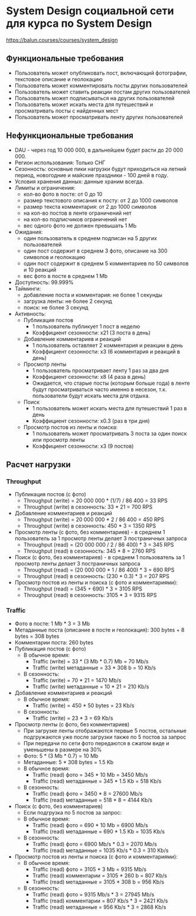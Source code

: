 # System Design социальной сети для курса по System Design
https://balun.courses/courses/system_design

## Функциональные требования
- Пользователь может опубликовать пост, включающий фотографии, текстовое описание и геолокацию
- Пользователь может комментировать посты других пользователей
- Пользователь может ставить реакции постам других пользователей
- Пользователь может подписываться на других пользователей
- Пользователь может искать места для путешествий и просматривать посты с найденных мест
- Пользователь может просматривать ленту других пользователей

## Нефункциональные требования
- DAU - через год 10 000 000, в дальнейшем будет расти до 20 000 000.
- Регион использования: Только СНГ
- Сезонность: основные пики нагрузки будут приходиться на летний период, новогодние и майские праздники - 100 дней в году.
- Условия хранения данных: данные храним всегда.
- Лимиты и ограничения: 
  - кол-во фото в посте: от 0 до 10
  - размер текстового описания к посту: от 2 до 1000 символов
  - размер текста комментария: от 2 до 1000 символов
  - на кол-во постов в ленте ограничений нет
  - на кол-во подписчиков ограничений нет
  - вес одного фото не должен превышать 1 МЬ
- Ожидания:
  - один пользователь в среднем подписан на 5 других пользователей
  - один пост содержит в среднем 3 фото, описание на 300 символов и геолокацию
  - один пост содержит в среднем 5 комментариев по 50 символов и 10 реакций
  - вес фото в посте в среднем 1 Mb
- Доступность: 99.999%
- Тайминги:
  - добавление поста и комментария: не более 1 секунды
  - загрузка ленты: не более 2 секунд
  - поиск: не более 3 секунд
- Активность:
  - Публикация постов
    - 1 пользователь публикует 1 пост в неделю
	- Коэффициент сезонности: x21 (3 поста в день)
  - Добавление комментариев и реакций
    - 1 пользователь оставляет 2 комментария и реакции в день
    - Коэффициент сезонности: x3 (6 комментария и реакций в день)
  - Просмотр ленты
    - 1 пользователь просматривает ленту 1 раз за два дня
	- Коэффициент сезонности: x8 (4 раза в день)
    - Ожидается, что старые посты (которым больше года) в ленте будут просматриваться часто именно в несезон, т.к. пользователи будут искать места для отдыха.
  - Поиск
    - 1 пользователь может искать места для путешествий 1 раз в день
    - Коэффициент сезонности: x0.3 (раз в три дня)
  - Просмотр постов из ленты и поиска:
    - 1 пользователь может просматривать 3 поста за один поиск или просмотр ленты
    - Коэффициент сезонности: x3 (9 постов)
## Расчет нагрузки
### Throughput
- Публикация постов (с фото)
  - Throughput (write) = 20 000 000 * (1/7) / 86 400 = 33 RPS
  - Throughput (write) в сезонность: 33 * 21 = 700 RPS
- Добавление комментариев и реакций
  - Throughput (write) = 20 000 000 * 2 / 86 400 = 450 RPS
  - Throughput (write) в сезонность: 450 * 3 = 1350 RPS
- Просмотр ленты (с фото, без комментариев) - в среднем 1 пользователь за 1 просмотр ленты делает 3 постраничных запроса
  - Throughput (read) = (20 000 000 / 2 / 86 400) * 3 = 345 RPS
  - Throughput (read) в сезонность: 345 * 8 = 2760 RPS
- Поиск (с фото, без комментариев) - в среднем 1 пользователь за 1 просмотр ленты делает 3 постраничных запроса
  - Throughput (read) = (20 000 000 * 1 / 86 400) * 3 = 690 RPS
  - Throughput (read) в сезонность: (230 * 0.3) * 3 = 207 RPS
- Просмотр постов из ленты и поиска (с фото и комментариями):
  - Throughput (read) = (345 + 690) * 3 = 3105 RPS
  - Throughput (read) в сезонность: 3105 * 3 = 9315 RPS
### Traffic
- Фото в посте: 1 Mb * 3 = 3 Mb
- Метаданные поста (описание в посте и геолокация): 300 bytes + 8 bytes = 308 bytes
- Комментарии поста: 260 bytes
- Публикация постов (с фото)
  - В обычное время:
    - Traffic (write) = 33 * (3 Mb * 0.7) Mb = 70 Mb/s
    - Traffic (write) метаданные = 33 * 308 b = 10 Kb/s
  - В сезонность:
    - Traffic (write) = 70 * 21 = 1470 Mb/s
    - Traffic (write) метаданные = 10 * 21 = 210 Kb/s
- Добавление комментариев и реакций
  - В обычное время:
    - Traffic (write) = 450 * 50 bytes = 23 Kb/s
  - В сезонность:
    - Traffic (write) = 23 * 3 = 69 Kb/s
- Просмотр ленты (с фото, без комментариев)
  - При загрузке ленты отображаются первые 5 постов, остальные подгружаются уже после загрузки также по 5 постов за запрос
  - При передачи по сети фото передаются в сжатом виде и уменьшены в размере на 30%
  - Фото: 5 * (3 Mb * 0.7) = 10 Mb
  - Метаданные: 5 * 308 bytes = 1.5 Kb
  - В обычное время:
    - Traffic (read) фото = 345 * 10 Mb = 3450 Mb/s
    - Traffic (read) метаданные = 345 * 1.5 Kb = 518 Kb/s
  - В сезонность:
    - Traffic (read) фото = 3450 * 8 = 27600 Mb/s
    - Traffic (read) метаданные = 518 * 8 = 4144 Kb/s
- Поиск (с фото, без комментариев)
  - Если подгрузка по 5 постов за запрос:
  - В обычное время:
    - Traffic (read) фото = 690 * 10 Mb = 6900 Mb/s
    - Traffic (read) метаданные = 690 * 1.5 Kb = 1035 Kb/s
  - В сезонность:
    - Traffic (read) фото = 6900 Mb/s * 0.3 = 2070 Mb/s
    - Traffic (read) метаданные = 1035 Kb/s * 0.3 = 310 Kb/s
- Просмотр постов из ленты и поиска (с фото и комментариями):
  - В обычное время:
	- Traffic (read) фото = 3105 * 3 Mb = 9315 Mb/s
	- Traffic (read) комментарии = 3105 * 260 b = 807 Kb/s
    - Traffic (read) метаданные = 3105 * 308 b = 956 Kb/s
  - В сезонность:
	- Traffic (read) фото = 9315 Mb/s * 3 = 27945 Mb/s
	- Traffic (read) комментарии = 807 Kb/s * 3 = 2421 Kb/s
    - Traffic (read) метаданные = 956 Kb/s * 3 = 2868 Kb/s